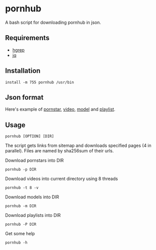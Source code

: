 # pornhub

A bash script for downloading pornhub in json.

## Requirements

 - [hgrep](https://github.com/TUVIMEN/hgrep)
 - [jq](https://github.com/stedolan/jq)

## Installation

    install -m 755 pornhub /usr/bin

## Json format

Here's example of [pornstar](pornstar-example.json), [video](video-example.json), [model](model-example.json) and [playlist](playlist-example.json).

## Usage

    pornhub [OPTION] [DIR]

The script gets links from sitemap and downloads specified pages (4 in parallel). Files are named by sha256sum of their urls.

Download pornstars into DIR

    pornhub -p DIR

Download videos into current directory using 8 threads

    pornhub -t 8 -v

Download models into DIR

    pornhub -m DIR

Download playlists into DIR

    pornhub -P DIR

Get some help

    pornhub -h
